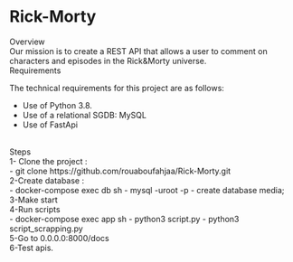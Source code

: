 # Rick-Morty
Overview
</br>
Our mission is to create a REST API that allows a user to comment on characters and episodes in the Rick&Morty universe.
</br>
Requirements
</br>

The technical requirements for this project are as follows:
- Use of Python 3.8.
- Use of a relational SGDB: MySQL
- Use of FastApi

</br>
Steps
</br>
1- Clone the project : 
</br>
- git clone https://github.com/rouaboufahjaa/Rick-Morty.git
</br>
2-Create database : 
</br>
- docker-compose exec db sh 
- mysql -uroot -p
- create database media; 
</br>
3-Make start 
</br>
4-Run scripts 
</br>
- docker-compose exec app sh
- python3 script.py 
- python3 script_scrapping.py

</br>
5-Go to 0.0.0.0:8000/docs 
</br>
6-Test apis. 
